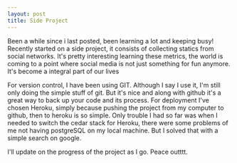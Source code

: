 ```yaml
---
layout: post 
title: Side Project
---
```


<p> Been a while since i last posted, been learning a lot and keeping busy!  Recently started on a side project, it consists of collecting statics from social networks.  It's pretty interesting learning these metrics, the world is coming to a point where social media is not just something for fun anymore.  It's become a integral part of our lives </p>

<p> For version control, I have been using GIT.  Although I say I use it, I'm still only doing the simple stuff of git.  But it's nice and along with github it's a great way to back up your code and its process.  For deployment I've chosen Heroku, simply because pushing the project from my computer to github, then to heroku is so simple.  Only trouble I had so far was when I needed to switch the cedar stack for Heroku, there were some problems of me not having postgreSQL on my local machine.  But I solved that with a simple search on google.</p>

<p> I'll update on the progress of the project as I go.  Peace outttt.</p>



